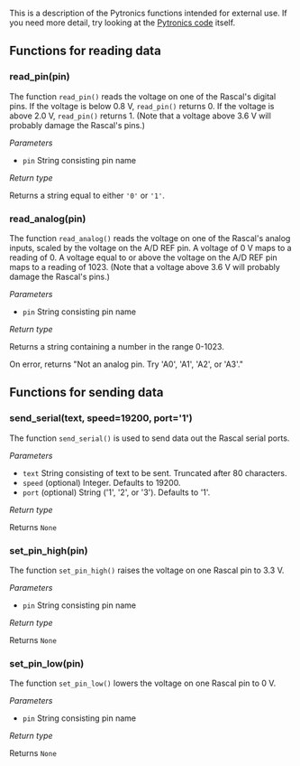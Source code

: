This is a description of the Pytronics functions intended for external use. If you need more detail, try looking at the [Pytronics code][1] itself.

## Functions for reading data ##

### read_pin(pin) ###
The function <code>read_pin()</code> reads the voltage on one of the Rascal's digital pins. If the voltage is below 0.8 V, <code>read_pin()</code> returns 0. If the voltage is above 2.0 V, <code>read_pin()</code> returns 1. (Note that a voltage above 3.6 V will probably damage the Rascal's pins.)

*Parameters*

 * <code>pin</code> String consisting pin name

*Return type*

Returns a string equal to either <code>'0'</code> or <code>'1'</code>.

### read_analog(pin) ###

The function <code>read_analog()</code> reads the voltage on one of the Rascal's analog inputs, scaled by the voltage on the A/D REF pin. A voltage of 0 V maps to a reading of 0. A voltage equal to or above the voltage on the A/D REF pin maps to a reading of 1023. (Note that a voltage above 3.6 V will probably damage the Rascal's pins.)

*Parameters*

 * <code>pin</code> String consisting pin name

*Return type*

Returns a string containing a number in the range 0-1023.

On error, returns "Not an analog pin. Try 'A0', 'A1', 'A2', or 'A3'."

## Functions for sending data ##

### send_serial(text, speed=19200, port='1') ###

The function <code>send_serial()</code> is used to send data out the Rascal serial ports.

*Parameters*

 * <code>text</code> String consisting of text to be sent. Truncated after 80 characters.
 * <code>speed</code> (optional) Integer. Defaults to 19200.
 * <code>port</code> (optional) String ('1', '2', or '3'). Defaults to '1'.

*Return type*

Returns <code>None</code>

### set_pin_high(pin) ###

The function <code>set_pin_high()</code> raises the voltage on one Rascal pin to 3.3 V.

*Parameters*

 * <code>pin</code> String consisting pin name

*Return type*

Returns <code>None</code>

### set_pin_low(pin) ###

The function <code>set_pin_low()</code> lowers the voltage on one Rascal pin to 0 V.

*Parameters*

 * <code>pin</code> String consisting pin name
 
*Return type*

Returns <code>None</code>

[1]: https://github.com/rascalmicro/pytronics/blob/master/pytronics.py
